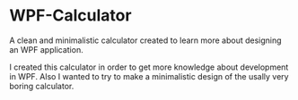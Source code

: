 # WPF-Calculator
A clean and minimalistic calculator created to learn more about designing an WPF application. 

I created this calculator in order to get more knowledge about development in WPF. 
Also I wanted to try to make a minimalistic design of the usally very boring calculator. 
